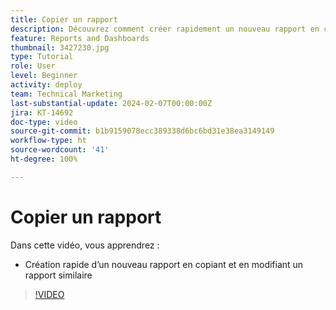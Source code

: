 ```yaml
---
title: Copier un rapport
description: Découvrez comment créer rapidement un nouveau rapport en copiant et en modifiant un rapport similaire.
feature: Reports and Dashboards
thumbnail: 3427230.jpg
type: Tutorial
role: User
level: Beginner
activity: deploy
team: Technical Marketing
last-substantial-update: 2024-02-07T00:00:00Z
jira: KT-14692
doc-type: video
source-git-commit: b1b9159078ecc389338d6bc6bd31e38ea3149149
workflow-type: ht
source-wordcount: '41'
ht-degree: 100%

---
```


# Copier un rapport

Dans cette vidéo, vous apprendrez :

* Création rapide d’un nouveau rapport en copiant et en modifiant un rapport similaire

>[!VIDEO](https://video.tv.adobe.com/v/3427230/?quality=12&learn=on)

